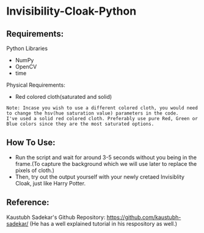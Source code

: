 # Invisibility-Cloak-Python

## Requirements:

Python Libraries
* NumPy
* OpenCV
* time

Physical Requirements:
* Red colored cloth(saturated and solid)

```
Note: Incase you wish to use a different colored cloth, you would need to change the hsv(hue saturation value) parameters in the code.
I've used a solid red colored cloth. Preferably use pure Red, Green or Blue colors since they are the most saturated options.
```
## How To Use:
* Run the script and wait for around 3-5 seconds without you being in the frame.(To capture the background which we will use later to replace the pixels of cloth.)
* Then, try out the output yourself with your newly cretaed Invisiblity Cloak, just like Harry Potter.


## Reference:

Kaustubh Sadekar's Github Repository: https://github.com/kaustubh-sadekar/
(He has a well explained tutorial in his respository as well.)
